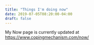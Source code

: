 ```yaml
---
title: "Things I'm doing now"
date: 2019-07-05T08:20:00-04:00
draft: false
---
```



My Now page is currently updated at https://www.copingmechanism.com/now/
